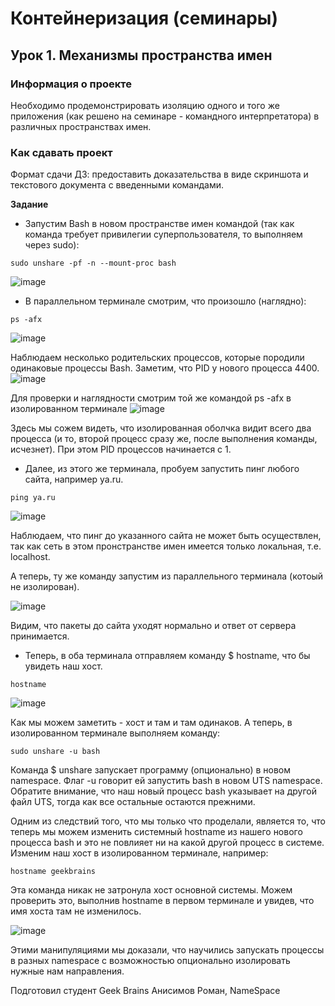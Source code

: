 ﻿# Контейнеризация (семинары)


## Урок 1. Механизмы пространства имен

### **Информация о проекте**

Необходимо продемонстрировать изоляцию одного и того же приложения (как решено на семинаре - командного интерпретатора) в различных пространствах имен.

### **Как сдавать проект** 

Формат сдачи ДЗ: предоставить доказательства в виде скриншота и текстового документа с введенными командами.


**Задание**

* Запустим Bash в новом пространстве имен командой (так как команда требует привилегии суперпользователя, то выполняем через sudo):
```
sudo unshare -pf -n --mount-proc bash
```

![image](https://github.com/Jetrong/NameSpace/assets/136317824/53a79df6-beb3-40ee-a813-f023ab21aae0)



* В параллельном терминале смотрим, что произошло (наглядно):
```
ps -afx
```

![image](https://github.com/Jetrong/NameSpace/assets/136317824/50a3413c-74f6-4b52-ba73-139ffebb67b6)


Наблюдаем несколько родительских процессов, которые породили одинаковые процессы Bash. Заметим, что PID у нового процесса 4400. 
![image](https://github.com/Jetrong/NameSpace/assets/136317824/23ea7d2b-5c19-4cc4-84fe-629a20ca582a)


Для проверки и наглядности смотрим той же командой ps -afx в изолированном терминале 
![image](https://github.com/Jetrong/NameSpace/assets/136317824/020d73cb-6a35-43c8-a461-ad2cb05fdcee)

Здесь мы сожем видеть, что изолированная оболчка видит всего два процесса (и то, второй процесс сразу же, после выполнения команды, исчезнет). При этом PID процессов начинается с 1.


* Далее, из этого же терминала, пробуем запустить пинг любого сайта, например ya.ru.
```
ping ya.ru
```

![image](https://github.com/Jetrong/NameSpace/assets/136317824/df093e7e-2183-4d85-a2c0-927cd7ca4683)

Наблюдаем, что пинг до указанного сайта не может быть осуществлен, так как сеть в этом пронстранстве имен имеется только локальная, т.е. localhost.


А теперь, ту же команду запустим из параллельного терминала (котоый не изолирован).

![image](https://github.com/Jetrong/NameSpace/assets/136317824/7927022a-a1bf-41b8-aa3a-3b03dbac7144)

Видим, что пакеты до сайта уходят нормально и ответ от сервера принимается.


* Теперь, в оба терминала отправляем команду $ hostname, что бы увидеть наш хост.
```
hostname
```

![image](https://github.com/Jetrong/NameSpace/assets/136317824/afac0238-76c9-4553-b521-94eeb8105b15)

Как мы можем заметить - хоcт и там и там одинаков. А теперь, в изолированном терминале выполняем команду:
```
sudo unshare -u bash
```
Команда $ unshare запускает программу (опционально) в новом namespace. Флаг -u говорит ей запустить bash в новом UTS namespace. Обратите внимание, что наш новый процесс bash указывает на другой файл UTS, тогда как все остальные остаются прежними. 

Одним из следствий того, что мы только что проделали, является то, что теперь мы можем изменить системный hostname из нашего нового процесса bash и это не повлияет ни на какой другой процесс в системе. 
Изменим наш хост в изолированном терминале, например:
```
hostname geekbrains
```
Эта команда никак не затронула хост основной системы. Можем проверить это, выполнив hostname в первом терминале и увидев, что имя хоста там не изменилось.

![image](https://github.com/Jetrong/NameSpace/assets/136317824/7c9d1a6d-461b-4bef-afaf-c563628b7c45)


Этими манипуляциями мы доказали, что научились запускать процессы в разных namespace с возможностью опционально изолировать нужные нам направления.

Подготовил студент Geek Brains Анисимов Роман, NameSpace
